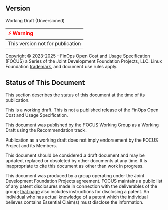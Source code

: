 ## Version

Working Draft (Unversioned)

| <span style="color:Red">&#x26A1; Warning</span>                                |
|:-------------------------------------------------------------------------------|
| This version not for publication                                               |

Copyright © 2023-2025 - FinOps Open Cost and Usage Specification (FOCUS) a Series of the Joint Development Foundation Projects, LLC. Linux Foundation [trademark](https://www.linuxfoundation.org/legal/trademarks), and document use rules apply.

## Status of This Document

This section describes the status of this document at the time of its publication.

This is a working draft. This is not a published release of the FinOps Open Cost and Usage Specification.

This document was published by the FOCUS Working Group as a Working Draft using the Recommendation track.

Publication as a working draft does not imply endorsement by the FOCUS Project and its Members.

This document should be considered a draft document and may be updated, replaced or obsoleted by other documents at any time. It is inappropriate to cite this document as other than work in progress.

This document was produced by a group operating under the Joint Development Foundation Projects agreement. FOCUS maintains a public list of any patent disclosures made in connection with the deliverables of the group; [that page](https://github.com/FinOps-Open-Cost-and-Usage-Spec/FOCUS_Spec/blob/working_draft/ipr.md) also includes instructions for disclosing a patent. An individual who has actual knowledge of a patent which the individual believes contains Essential Claim(s) must disclose the information.

<div style="page-break-after: always"></div>
